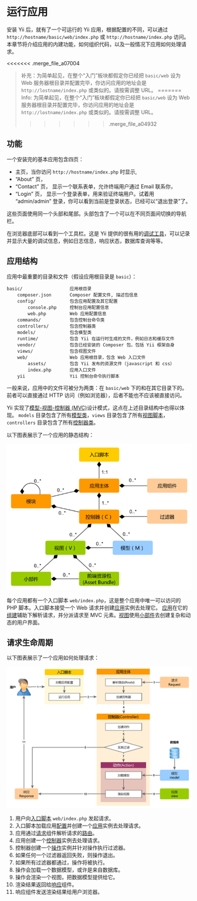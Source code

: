 运行应用
====================

安装 Yii 后，就有了一个可运行的 Yii 应用，根据配置的不同，可以通过 `http://hostname/basic/web/index.php` 或 `http://hostname/index.php` 访问。本章节将介绍应用的内建功能，如何组织代码，以及一般情况下应用如何处理请求。

<<<<<<< .merge_file_a07004
> 补充：为简单起见，在整个“入门”板块都假定你已经把 `basic/web` 设为 Web 服务器根目录并配置完毕，你访问应用的地址会是 `http://lostname/index.php` 或类似的。请按需调整 URL。
=======
> Info: 为简单起见，在整个“入门”板块都假定你已经把 `basic/web` 设为 Web 服务器根目录并配置完毕，你访问应用的地址会是 `http://lostname/index.php` 或类似的。请按需调整 URL。
>>>>>>> .merge_file_a04932

功能 <span id="functionality"></span>
-------------

一个安装完的基本应用包含四页：

*  主页，当你访问 `http://hostname/index.php` 时显示,
* “About” 页，
* “Contact” 页， 显示一个联系表单，允许终端用户通过 Email 联系你，
* “Login” 页， 显示一个登录表单，用来验证终端用户。试着用 “admin/admin” 登录，你可以看到当前是登录状态，已经可以“退出登录”了。

这些页面使用同一个头部和尾部。头部包含了一个可以在不同页面间切换的导航栏。

在浏览器底部可以看到一个工具栏。这是 Yii 提供的很有用的[调试工具](tool-debugger.md)，可以记录并显示大量的调试信息，例如日志信息，响应状态，数据库查询等等。


应用结构 <span id="application-structure"></span>
---------------------

应用中最重要的目录和文件（假设应用根目录是 `basic`）：

```
basic/                  应用根目录
    composer.json       Composer 配置文件, 描述包信息
    config/             包含应用配置及其它配置
        console.php     控制台应用配置信息
        web.php         Web 应用配置信息
    commands/           包含控制台命令类
    controllers/        包含控制器类
    models/             包含模型类
    runtime/            包含 Yii 在运行时生成的文件，例如日志和缓存文件
    vendor/             包含已经安装的 Composer 包，包括 Yii 框架自身
    views/              包含视图文件
    web/                Web 应用根目录，包含 Web 入口文件
        assets/         包含 Yii 发布的资源文件（javascript 和 css）
        index.php       应用入口文件
    yii                 Yii 控制台命令执行脚本
```

一般来说，应用中的文件可被分为两类：在 `basic/web` 下的和在其它目录下的。前者可以直接通过 HTTP 访问（例如浏览器），后者不能也不应该被直接访问。

Yii 实现了[模型-视图-控制器 (MVC)](http://wikipedia.org/wiki/Model-view-controller)设计模式，这点在上述目录结构中也得以体现。 `models` 目录包含了所有[模型类](structure-models.md)，`views` 目录包含了所有[视图脚本](structure-views.md)，`controllers` 目录包含了所有[控制器类](structure-controllers.md)。

以下图表展示了一个应用的静态结构：

![应用静态结构](images/application-structure.png)

每个应用都有一个入口脚本 `web/index.php`，这是整个应用中唯一可以访问的 PHP 脚本。入口脚本接受一个 Web 请求并创建[应用](structure-application.md)实例去处理它。 [应用](structure-applications.md)在它的[组建](concept-components.md)辅助下解析请求，并分派请求至 MVC 元素。[视图](structure-views.md)使用[小部件](structure-widgets.md)去创建复杂和动态的用户界面。


请求生命周期 <span id="request-lifecycle"></span>
-----------------

以下图表展示了一个应用如何处理请求：

![请求生命周期](images/request-lifecycle.png)

1. 用户向[入口脚本](structure-entry-scripts.md) `web/index.php` 发起请求。
2. 入口脚本加载应用[配置](concept-configurations.md)并创建一个[应用](structure-applications.md)实例去处理请求。
3. 应用通过[请求](runtime-request.md)组件解析请求的[路由](runtime-routing.md)。
4. 应用创建一个[控制器](structure-controllers.md)实例去处理请求。
5. 控制器创建一个[操作](structure-controllers.md)实例并针对操作执行过滤器。
6. 如果任何一个过滤器返回失败，则操作退出。
7. 如果所有过滤器都通过，操作将被执行。
8. 操作会加载一个数据模型，或许是来自数据库。
9. 操作会渲染一个视图，把数据模型提供给它。
10. 渲染结果返回给[响应](runtime-responses.md)组件。
11. 响应组件发送渲染结果给用户浏览器。

